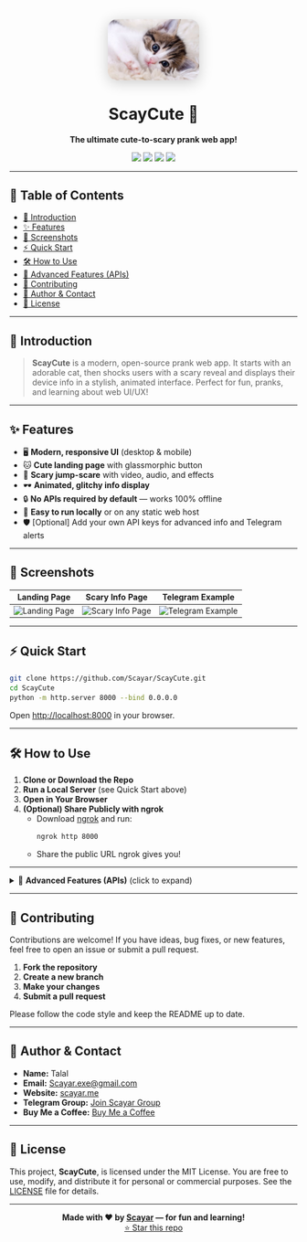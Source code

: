 <!-- HERO SECTION -->
<p align="center">
  <img src="cute-cat.jpg" alt="ScayCute Logo" width="160" style="border-radius: 16px; box-shadow: 0 4px 24px #0003;"/>
</p>

<h1 align="center">ScayCute 🐾</h1>
<p align="center"><b>The ultimate cute-to-scary prank web app!</b></p>
<p align="center">
  <a href="#features"><img src="https://img.shields.io/badge/Features-Modern%20UI-blueviolet?style=for-the-badge&logo=ghost"/></a>
  <a href="#screenshots"><img src="https://img.shields.io/badge/Screenshots-See%20Below-2ea44f?style=for-the-badge&logo=css3"/></a>
  <a href="#license"><img src="https://img.shields.io/badge/License-MIT-blue?style=for-the-badge"/></a>
  <a href="https://github.com/Scayar/ScayCute/stargazers"><img src="https://img.shields.io/github/stars/Scayar/ScayCute?style=for-the-badge"/></a>
</p>

---

## 📑 Table of Contents
- [🚀 Introduction](#-introduction)
- [✨ Features](#-features)
- [📸 Screenshots](#-screenshots)
- [⚡ Quick Start](#-quick-start)
- [🛠️ How to Use](#-how-to-use)
- [🚦 Advanced Features (APIs)](#-advanced-features-apis)
- [🤝 Contributing](#-contributing)
- [👤 Author & Contact](#-author--contact)
- [📄 License](#-license)

---

## 🚀 Introduction

> **ScayCute** is a modern, open-source prank web app. It starts with an adorable cat, then shocks users with a scary reveal and displays their device info in a stylish, animated interface. Perfect for fun, pranks, and learning about web UI/UX!

---

## ✨ Features

- 🖥️ **Modern, responsive UI** (desktop & mobile)
- 🐱 **Cute landing page** with glassmorphic button
- 👻 **Scary jump-scare** with video, audio, and effects
- 🕶️ **Animated, glitchy info display**
- 🔒 **No APIs required by default** — works 100% offline
- 🚀 **Easy to run locally** or on any static web host
- 🛡️ [Optional] Add your own API keys for advanced info and Telegram alerts

---

## 📸 Screenshots

| Landing Page | Scary Info Page | Telegram Example |
|:---:|:---:|:---:|
| ![Landing Page](cat-landing.png) | ![Scary Info Page](scary-info.png) | ![Telegram Example](telegram-example.png) |

---

## ⚡ Quick Start

```bash
git clone https://github.com/Scayar/ScayCute.git
cd ScayCute
python -m http.server 8000 --bind 0.0.0.0
```
Open [http://localhost:8000](http://localhost:8000) in your browser.

---

## 🛠️ How to Use

1. **Clone or Download the Repo**
2. **Run a Local Server** (see Quick Start above)
3. **Open in Your Browser**
4. **(Optional) Share Publicly with ngrok**
   - Download [ngrok](https://ngrok.com/download) and run:
     ```bash
     ngrok http 8000
     ```
   - Share the public URL ngrok gives you!

---

<details>
<summary>🚦 <b>Advanced Features (APIs)</b> (click to expand)</summary>

Want to show real IP/location info or get Telegram alerts?

1. Open `script.js` and fill in your own API keys at the top:
   ```js
   const IPGEOLOCATION_API_KEY = ""; // <-- Put your ipgeolocation.io API key here
   const TELEGRAM_BOT_TOKEN = ""; // <-- Put your Telegram bot token here
   const TELEGRAM_CHAT_ID = ""; // <-- Put your Telegram chat ID here
   ```
2. Save and reload the site. Now advanced info and Telegram alerts will work!

> **Note:** By default, the tool is 100% offline and safe for public use.

</details>

---

## 🤝 Contributing

Contributions are welcome! If you have ideas, bug fixes, or new features, feel free to open an issue or submit a pull request.

1. **Fork the repository**
2. **Create a new branch**
3. **Make your changes**
4. **Submit a pull request**

Please follow the code style and keep the README up to date.

---

## 👤 Author & Contact

- **Name:** Talal
- **Email:** [Scayar.exe@gmail.com](mailto:Scayar.exe@gmail.com)
- **Website:** [scayar.me](https://scayar.me)
- **Telegram Group:** [Join Scayar Group](https://t.me/im_scayar)
- **Buy Me a Coffee:** [Buy Me a Coffee](https://www.buymeacoffee.com/scayar)

---

## 📄 License

This project, **ScayCute**, is licensed under the MIT License. You are free to use, modify, and distribute it for personal or commercial purposes. See the [LICENSE](LICENSE) file for details.

---

<p align="center">
  <b>Made with ❤️ by <a href="https://scayar.me">Scayar</a> — for fun and learning!</b><br/>
  <a href="https://github.com/Scayar/ScayCute/stargazers">⭐ Star this repo</a>
</p>
